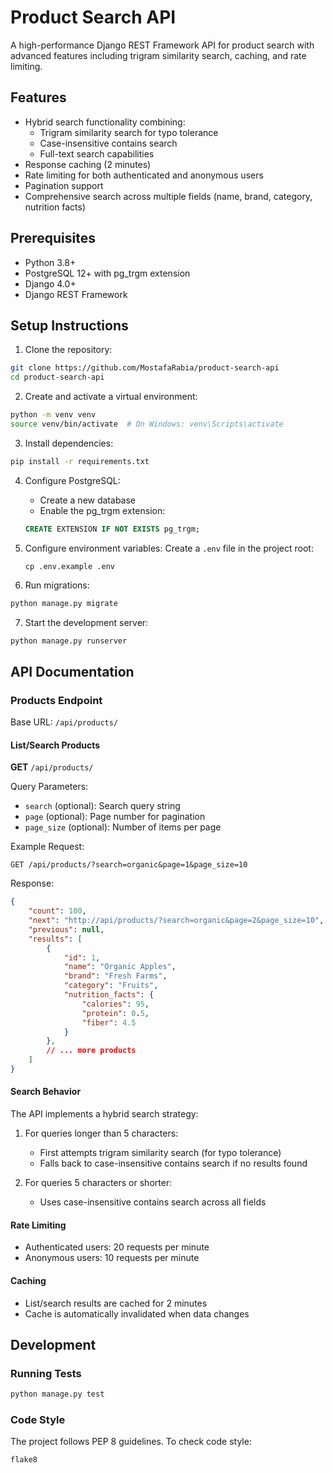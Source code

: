 # Product Search API

A high-performance Django REST Framework API for product search with advanced features including trigram similarity search, caching, and rate limiting.

## Features

- Hybrid search functionality combining:
  - Trigram similarity search for typo tolerance
  - Case-insensitive contains search
  - Full-text search capabilities
- Response caching (2 minutes)
- Rate limiting for both authenticated and anonymous users
- Pagination support
- Comprehensive search across multiple fields (name, brand, category, nutrition facts)

## Prerequisites

- Python 3.8+
- PostgreSQL 12+ with pg_trgm extension
- Django 4.0+
- Django REST Framework

## Setup Instructions

1. Clone the repository:
```bash
git clone https://github.com/MostafaRabia/product-search-api
cd product-search-api
```

2. Create and activate a virtual environment:
```bash
python -m venv venv
source venv/bin/activate  # On Windows: venv\Scripts\activate
```

3. Install dependencies:
```bash
pip install -r requirements.txt
```

4. Configure PostgreSQL:
   - Create a new database
   - Enable the pg_trgm extension:
   ```sql
   CREATE EXTENSION IF NOT EXISTS pg_trgm;
   ```

5. Configure environment variables:
   Create a `.env` file in the project root:
   ```
   cp .env.example .env
   ```

6. Run migrations:
```bash
python manage.py migrate
```

7. Start the development server:
```bash
python manage.py runserver
```

## API Documentation

### Products Endpoint

Base URL: `/api/products/`

#### List/Search Products

**GET** `/api/products/`

Query Parameters:
- `search` (optional): Search query string
- `page` (optional): Page number for pagination
- `page_size` (optional): Number of items per page

Example Request:
```
GET /api/products/?search=organic&page=1&page_size=10
```

Response:
```json
{
    "count": 100,
    "next": "http://api/products/?search=organic&page=2&page_size=10",
    "previous": null,
    "results": [
        {
            "id": 1,
            "name": "Organic Apples",
            "brand": "Fresh Farms",
            "category": "Fruits",
            "nutrition_facts": {
                "calories": 95,
                "protein": 0.5,
                "fiber": 4.5
            }
        },
        // ... more products
    ]
}
```

#### Search Behavior

The API implements a hybrid search strategy:

1. For queries longer than 5 characters:
   - First attempts trigram similarity search (for typo tolerance)
   - Falls back to case-insensitive contains search if no results found

2. For queries 5 characters or shorter:
   - Uses case-insensitive contains search across all fields

#### Rate Limiting

- Authenticated users: 20 requests per minute
- Anonymous users: 10 requests per minute

#### Caching

- List/search results are cached for 2 minutes
- Cache is automatically invalidated when data changes

## Development

### Running Tests

```bash
python manage.py test
```

### Code Style

The project follows PEP 8 guidelines. To check code style:

```bash
flake8
```

